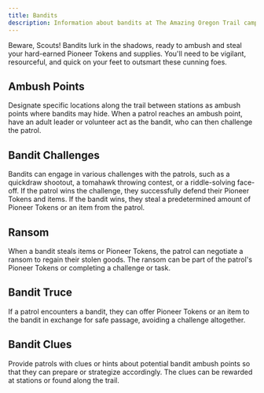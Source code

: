 ```yaml
---
title: Bandits
description: Information about bandits at The Amazing Oregon Trail camporee
---
```


Beware, Scouts! Bandits lurk in the shadows, ready to ambush and steal your hard-earned Pioneer Tokens and supplies. You'll need to be vigilant, resourceful, and quick on your feet to outsmart these cunning foes.

## Ambush Points

Designate specific locations along the trail between stations as ambush points where bandits may hide. When a patrol reaches an ambush point, have an adult leader or volunteer act as the bandit, who can then challenge the patrol.

## Bandit Challenges

Bandits can engage in various challenges with the patrols, such as a quickdraw shootout, a tomahawk throwing contest, or a riddle-solving face-off. If the patrol wins the challenge, they successfully defend their Pioneer Tokens and items. If the bandit wins, they steal a predetermined amount of Pioneer Tokens or an item from the patrol.

## Ransom

When a bandit steals items or Pioneer Tokens, the patrol can negotiate a ransom to regain their stolen goods. The ransom can be part of the patrol's Pioneer Tokens or completing a challenge or task.

## Bandit Truce

If a patrol encounters a bandit, they can offer Pioneer Tokens or an item to the bandit in exchange for safe passage, avoiding a challenge altogether.

## Bandit Clues

Provide patrols with clues or hints about potential bandit ambush points so that they can prepare or strategize accordingly. The clues can be rewarded at stations or found along the trail.
